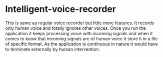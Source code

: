 # Intelligent-voice-recorder
This is same as regular voice recorder but little more features. It records only human voice and totally ignores other voices. Once you run the application it keeps processing voice with incoming signals and when it comes to know that incoming signals are of human voice it store it in a file of specific format. As the application is continuous in nature it would have to terminate externally by human intervention.
